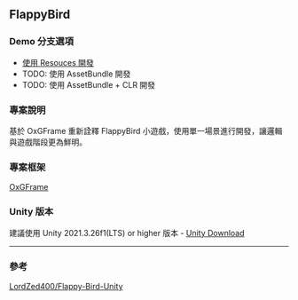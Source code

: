 ## FlappyBird

### Demo 分支選項
- [使用 Resouces 開發](https://github.com/michael811125/FlappyBird_OxGFrame/tree/resources)
- TODO: 使用 AssetBundle 開發 
- TODO: 使用 AssetBundle + CLR 開發

### 專案說明

基於 OxGFrame 重新詮釋 FlappyBird 小遊戲，使用單一場景進行開發，讓邏輯與遊戲階段更為鮮明。

### 專案框架

[OxGFrame](https://github.com/michael811125/OxGFrame)

### Unity 版本

建議使用 Unity 2021.3.26f1(LTS) or higher 版本 - [Unity Download](https://unity3d.com/get-unity/download/archive)

---

### 參考

[LordZed400/Flappy-Bird-Unity](https://github.com/LordZed400/Flappy-Bird-Unity)